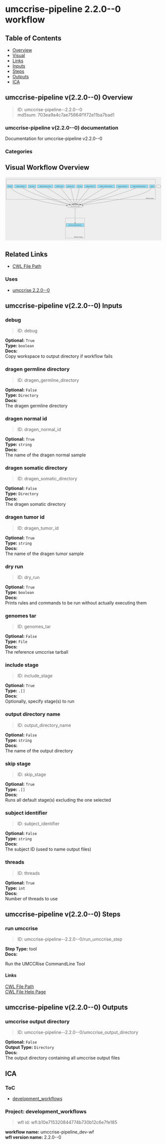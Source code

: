 
umccrise-pipeline 2.2.0--0 workflow
===================================

## Table of Contents
  
- [Overview](#umccrise-pipeline-v220--0-overview)  
- [Visual](#visual-workflow-overview)  
- [Links](#related-links)  
- [Inputs](#umccrise-pipeline-v220--0-inputs)  
- [Steps](#umccrise-pipeline-v220--0-steps)  
- [Outputs](#umccrise-pipeline-v220--0-outputs)  
- [ICA](#ica)  


## umccrise-pipeline v(2.2.0--0) Overview



  
> ID: umccrise-pipeline--2.2.0--0  
> md5sum: 703ea9a4c7ae75664f1f72e11ba7bad1

### umccrise-pipeline v(2.2.0--0) documentation
  
Documentation for umccrise-pipeline v2.2.0--0

### Categories
  


## Visual Workflow Overview
  
[![umccrise-pipeline__2.2.0--0.svg](../../../../images/workflows/umccrise-pipeline/2.2.0--0/umccrise-pipeline__2.2.0--0.svg)](https://github.com/umccr/cwl-ica/raw/main/.github/catalogue/images/workflows/umccrise-pipeline/2.2.0--0/umccrise-pipeline__2.2.0--0.svg)
## Related Links
  
- [CWL File Path](../../../../../../workflows/umccrise-pipeline/2.2.0--0/umccrise-pipeline__2.2.0--0.cwl)  


### Uses
  
- [umccrise 2.2.0--0](../../../tools/umccrise/2.2.0--0/umccrise__2.2.0--0.md)  

  


## umccrise-pipeline v(2.2.0--0) Inputs

### debug



  
> ID: debug
  
**Optional:** `True`  
**Type:** `boolean`  
**Docs:**  
Copy workspace to output directory if workflow fails


### dragen germline directory



  
> ID: dragen_germline_directory
  
**Optional:** `False`  
**Type:** `Directory`  
**Docs:**  
The dragen germline directory


### dragen normal id



  
> ID: dragen_normal_id
  
**Optional:** `True`  
**Type:** `string`  
**Docs:**  
The name of the dragen normal sample


### dragen somatic directory



  
> ID: dragen_somatic_directory
  
**Optional:** `False`  
**Type:** `Directory`  
**Docs:**  
The dragen somatic directory


### dragen tumor id



  
> ID: dragen_tumor_id
  
**Optional:** `True`  
**Type:** `string`  
**Docs:**  
The name of the dragen tumor sample


### dry run



  
> ID: dry_run
  
**Optional:** `True`  
**Type:** `boolean`  
**Docs:**  
Prints rules and commands to be run without actually executing them


### genomes tar



  
> ID: genomes_tar
  
**Optional:** `False`  
**Type:** `File`  
**Docs:**  
The reference umccrise tarball


### include stage



  
> ID: include_stage
  
**Optional:** `True`  
**Type:** `.[]`  
**Docs:**  
Optionally, specify stage(s) to run


### output directory name



  
> ID: output_directory_name
  
**Optional:** `False`  
**Type:** `string`  
**Docs:**  
The name of the output directory


### skip stage



  
> ID: skip_stage
  
**Optional:** `True`  
**Type:** `.[]`  
**Docs:**  
Runs all default stage(s) excluding the one selected


### subject identifier



  
> ID: subject_identifier
  
**Optional:** `False`  
**Type:** `string`  
**Docs:**  
The subject ID (used to name output files)


### threads



  
> ID: threads
  
**Optional:** `True`  
**Type:** `int`  
**Docs:**  
Number of threads to use

  


## umccrise-pipeline v(2.2.0--0) Steps

### run umccrise


  
> ID: umccrise-pipeline--2.2.0--0/run_umccrise_step
  
**Step Type:** tool  
**Docs:**
  
Run the UMCCRise CommandLine Tool

#### Links
  
[CWL File Path](../../../../../../tools/umccrise/2.2.0--0/umccrise__2.2.0--0.cwl)  
[CWL File Help Page](../../../tools/umccrise/2.2.0--0/umccrise__2.2.0--0.md)  


## umccrise-pipeline v(2.2.0--0) Outputs

### umccrise output directory



  
> ID: umccrise-pipeline--2.2.0--0/umccrise_output_directory  

  
**Optional:** `False`  
**Output Type:** `Directory`  
**Docs:**  
The output directory containing all umccrise output files
  

  


## ICA

### ToC
  
- [development_workflows](#project-development_workflows)  


### Project: development_workflows


> wfl id: wfl.b10e715320844774b730b12c6e7fe185  

  
**workflow name:** umccrise-pipeline_dev-wf  
**wfl version name:** 2.2.0--0  

  

